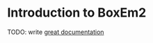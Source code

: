 # Introduction to BoxEm2

TODO: write [great documentation](http://jacobian.org/writing/what-to-write/)
